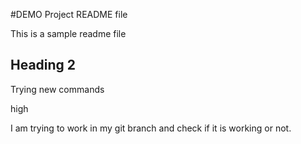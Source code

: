 #DEMO Project README file

This is a sample readme file

## Heading 2

Trying new commands

high

I am trying to work in my git branch and check if it is working or not.
